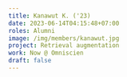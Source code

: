 ```yaml
---
title: Kanawut K. ('23)
date: 2023-06-14T04:15:48+07:00
roles: Alumni
image: /img/members/kanawut.jpg
project: Retrieval augmentation
work: Now @ Omniscien
draft: false
---
```


